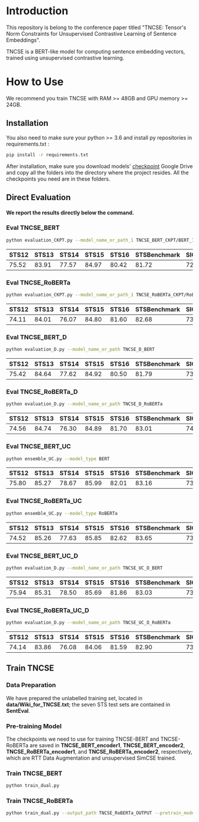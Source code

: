 # Introduction

This repository is belong to the conference paper titled "TNCSE: Tensor's Norm Constraints for Unsupervised Contrastive Learning of Sentence Embeddings".

TNCSE is a BERT-like model for computing sentence embedding vectors, trained using unsupervised contrastive learning.

# How to Use

We recommend you train TNCSE with RAM >= 48GB and GPU memory >= 24GB.

## Installation

You also need to make sure your python >= 3.6 and install py repositories in requirements.txt :
```bash
pip install -r requirements.txt
```

After installation, make sure you download models' [checkpoint](https://drive.google.com/file/d/1b_AQwqG-BmljQpsSwf7kZbMgtfbgHWd4/view?usp=drive_link) Google Drive and copy all the folders into the directory where the project resides. All the checkpoints you need are in these folders.

## Direct Evaluation

#### We report the results directly below the command.

### Eval TNCSE_BERT
```bash
python evaluation_CKPT.py --model_name_or_path_1 TNCSE_BERT_CKPT/BERT_1 --model_name_or_path_2 TNCSE_BERT_CKPT/BERT_2
```

| STS12 | STS13 | STS14 | STS15 | STS16 | STSBenchmark | SICKRelatedness | Avg. |
| ----- | ----- | ----- | ----- | ----- | ----- | ----- | ----- |
| 75.52 | 83.91 | 77.57 | 84.97 | 80.42 | 81.72 | 72.97 | 79.58 |

### Eval TNCSE_RoBERTa
```bash
python evaluation_CKPT.py --model_name_or_path_1 TNCSE_RoBERTa_CKPT/RoBERTa1 --model_name_or_path_2 TNCSE_RoBERTa_CKPT/RoBERTa1
```

| STS12 | STS13 | STS14 | STS15 | STS16 | STSBenchmark | SICKRelatedness | Avg. |
| ----- | ----- | ----- | ----- | ----- | ----- | ----- | ----- |
| 74.11 | 84.01 | 76.07 | 84.80 | 81.60 | 82.68 | 73.47 | 79.53 |

### Eval TNCSE_BERT_D
```bash
python evaluation_D.py --model_name_or_path TNCSE_D_BERT
```

| STS12 | STS13 | STS14 | STS15 | STS16 | STSBenchmark | SICKRelatedness | Avg. |
| ----- | ----- | ----- | ----- | ----- | ----- | ----- | ----- |
| 75.42 | 84.64 | 77.62 | 84.92 | 80.50 | 81.79 | 73.52 | 79.77 |

### Eval TNCSE_RoBERTa_D
```bash
python evaluation_D.py --model_name_or_path TNCSE_D_RoBERTa
```

| STS12 | STS13 | STS14 | STS15 | STS16 | STSBenchmark | SICKRelatedness | Avg. |
| ----- | ----- | ----- | ----- | ----- | ----- | ----- | ----- |
| 74.56 | 84.74 | 76.30 | 84.89 | 81.70 | 83.01 | 74.18 | 79.91 |

### Eval TNCSE_BERT_UC
```bash
python ensemble_UC.py --model_type BERT
```

| STS12 | STS13 | STS14 | STS15 | STS16 | STSBenchmark | SICKRelatedness | Avg. |
| ----- | ----- | ----- | ----- | ----- | ----- | ----- | ----- |
| 75.80 | 85.27 | 78.67 | 85.99 | 82.01 | 83.16 | 73.01 | 80.56 |

### Eval TNCSE_RoBERTa_UC
```bash
python ensemble_UC.py --model_type RoBERTa
```

| STS12 | STS13 | STS14 | STS15 | STS16 | STSBenchmark | SICKRelatedness | Avg. |
| ----- | ----- | ----- | ----- | ----- | ----- | ----- | ----- |
| 74.52 | 85.26 | 77.63 | 85.85 | 82.62 | 83.65 | 73.35 | 80.41 |

### Eval TNCSE_BERT_UC_D
```bash
python evaluation_D.py --model_name_or_path TNCSE_UC_D_BERT
```

| STS12 | STS13 | STS14 | STS15 | STS16 | STSBenchmark | SICKRelatedness | Avg. |
| ----- | ----- | ----- | ----- | ----- | ----- | ----- | ----- |
| 75.94 | 85.31 | 78.50 | 85.69 | 81.86 | 83.03 | 73.89 | 80.60 |

### Eval TNCSE_RoBERTa_UC_D
```bash
python evaluation_D.py --model_name_or_path TNCSE_UC_D_RoBERTa
```

| STS12 | STS13 | STS14 | STS15 | STS16 | STSBenchmark | SICKRelatedness | Avg. |
| ----- | ----- | ----- | ----- | ----- | ----- | ----- | ----- |
| 74.14 | 83.86 | 76.08 | 84.06 | 81.59 | 82.90 | 73.55 | 79.45 |

## Train TNCSE

### Data Preparation

We have prepared the unlabelled training set, located in **data/Wiki_for_TNCSE.txt**; the seven STS test sets are contained in **SentEval**.

### Pre-training Model

The checkpoints we need to use for training TNCSE-BERT and TNCSE-RoBERTa are saved in **TNCSE_BERT_encoder1**, **TNCSE_BERT_encoder2**, **TNCSE_RoBERTa_encoder1**, and **TNCSE_RoBERTa_encoder2**, respectively, which are RTT Data Augmentation and unsupervised SimCSE trained.

### Train TNCSE_BERT
```bash
python train_dual.py
```

### Train TNCSE_RoBERTa
```bash
python train_dual.py --output_path TNCSE_RoBERTa_OUTPUT --pretrain_model_path_1 TNCSE_RoBERTa_encoder1 --pretrain_model_path_2 TNCSE_RoBERTa_encoder2 --pretrain_tokenizer Roberta-base --batch_size_train 256 --lr 1e-06
```
